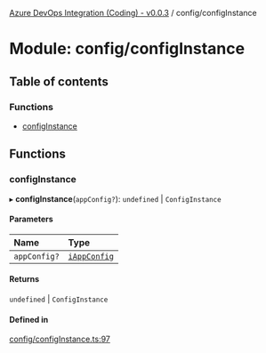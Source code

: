 [Azure DevOps Integration (Coding) - v0.0.3](../README.md) / config/configInstance

# Module: config/configInstance

## Table of contents

### Functions

- [configInstance](config_configInstance.md#configinstance)

## Functions

### configInstance

▸ **configInstance**(`appConfig?`): `undefined` \| `ConfigInstance`

#### Parameters

| Name | Type |
| :------ | :------ |
| `appConfig?` | [`iAppConfig`](../interfaces/config_iAppConfig.iAppConfig.md) |

#### Returns

`undefined` \| `ConfigInstance`

#### Defined in

[config/configInstance.ts:97](https://github.com/jeysgar1/azure-devops-api-kms/blob/71b51ad/src/config/configInstance.ts#L97)
